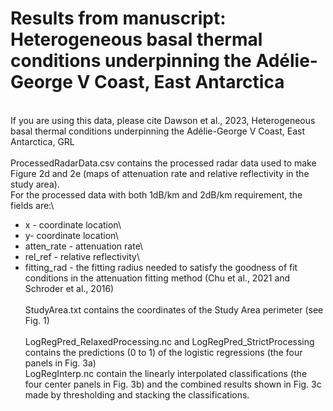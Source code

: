 # Results from manuscript: Heterogeneous basal thermal conditions underpinning the Adélie-George V Coast, East Antarctica
\
If you are using this data, please cite Dawson et al., 2023, Heterogeneous basal thermal conditions underpinning the Adélie-George V Coast, East Antarctica, GRL\
\
ProcessedRadarData.csv contains the processed radar data used to make Figure 2d and 2e (maps of attenuation rate and relative reflectivity in the study area).\
For the processed data with both 1dB/km and 2dB/km requirement, the fields are:\
- x - coordinate location\
- y- coordinate location\
- atten_rate - attenuation rate\
- rel_ref - relative reflectivity\
- fitting_rad - the fitting radius needed to satisfy the goodness of fit conditions in the attenuation fitting method (Chu et al., 2021 and Schroder et al., 2016)\
\
StudyArea.txt contains the coordinates of the Study Area perimeter (see Fig. 1)\
\
LogRegPred_RelaxedProcessing.nc and LogRegPred_StrictProcessing contains the predictions (0 to 1) of the logistic regressions (the four panels in Fig. 3a)\
LogRegInterp.nc contain the linearly interpolated classifications (the four center panels in Fig. 3b) and the combined results shown in Fig. 3c made by thresholding and stacking the classifications.



